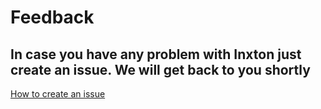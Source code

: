 # Feedback

In case you have any problem with **Inxton** just create an issue. 
We will get back to you shortly
---
[How to create an issue](https://help.github.com/en/github/managing-your-work-on-github/creating-an-issue)
